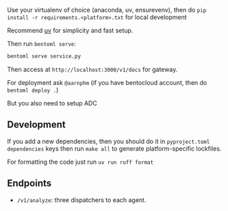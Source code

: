 Use your virtualenv of choice (anaconda, uv, ensurevenv), then do `pip install -r requirements.<platform>.txt` for local development

Recommend [uv](https://docs.astral.sh/uv/) for simplicity and fast setup.

Then run `bentoml serve`:

```bash
bentoml serve service.py
```

Then access at `http://localhost:3000/v1/docs` for gateway.

For deployment ask `@aarnphm` (if you have bentocloud account, then do `bentoml deploy .`)

But you also need to setup ADC

## Development

If you add a new dependencies, then you should do it in `pyproject.toml` `dependencies` keys then run `make all` to generate platform-specific lockfiles.

For formatting the code just run `uv run ruff format`

## Endpoints

- `/v1/analyze`: three dispatchers to each agent.

